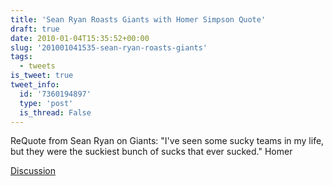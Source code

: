 ```yaml
---
title: 'Sean Ryan Roasts Giants with Homer Simpson Quote'
draft: true
date: 2010-01-04T15:35:52+00:00
slug: '201001041535-sean-ryan-roasts-giants'
tags:
  - tweets
is_tweet: true
tweet_info:
  id: '7360194897'
  type: 'post'
  is_thread: False
---
```




ReQuote from Sean Ryan on Giants: "I've seen some sucky teams in my life, but they were the suckiest bunch of sucks that ever sucked." Homer

[Discussion](https://x.com/sytelus/status/7360194897)
